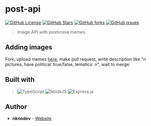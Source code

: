 # post-api
[![GitHub License](https://img.shields.io/github/license/nknodev/post-api.svg?style=flat-square)](https://github.com/nknodev/post-api/blob/master/LICENSE)
[![GitHub Stars](https://img.shields.io/github/stars/nknodev/post-api.svg?style=flat-square)](https://github.com/nknodev/post-api/stargazers)
[![GitHub forks](https://img.shields.io/github/forks/nknodev/post-api.svg?style=flat-square)](https://github.com/nknodev/post-api/network)
[![GitHub issues](https://img.shields.io/github/issues/nknodev/post-api.svg?style=flat-square)](https://github.com/nknodev/post-api/issues)

> Image API with postironia memes.
## Adding images

Fork, upload memes [here](https://github.com/nknodev/post-api/tree/main/src/public), make pull request, write description like "n pictures, have political: true/false, tematics: n", wait to merge.


## Built with
> ![TypeScript](https://img.shields.io/badge/TypeScript-090909?style=for-the-badge&logo=TypeScript) 
> ![NodeJS](https://img.shields.io/badge/Node.js-000000?style=for-the-badge&logo=nodedotjs&logoColor=green) 
> ![Express.js](https://img.shields.io/badge/Express.js-000000?style=for-the-badge&logo=express&logoColor=white) 
## Author
- **nknodev** - [Website](https://nkno.site)
